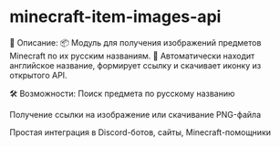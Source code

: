 # minecraft-item-images-api
📄 Описание:
📦 Модуль для получения изображений предметов Minecraft по их русским названиям.
🔎 Автоматически находит английское название, формирует ссылку и скачивает иконку из открытого API.

🛠 Возможности:
Поиск предмета по русскому названию

Получение ссылки на изображение или скачивание PNG-файла

Простая интеграция в Discord-ботов, сайты, Minecraft-помощники
